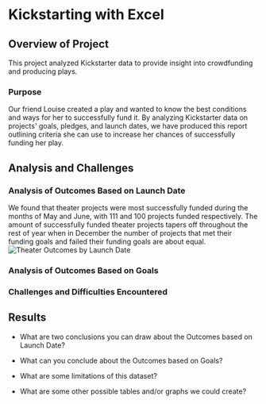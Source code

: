 # Kickstarting with Excel

## Overview of Project
This project analyzed Kickstarter data to provide insight into crowdfunding and producing plays.

### Purpose
Our friend Louise created a play and wanted to know the best conditions and ways for her to successfully fund it. By analyzing Kickstarter data on projects' goals, pledges, and launch dates, we have produced this report outlining criteria she can use to increase her chances of successfully funding her play.

## Analysis and Challenges

### Analysis of Outcomes Based on Launch Date
We found that theater projects were most successfully funded during the months of May and June, with 111 and 100 projects funded respectively. The amount of successfully funded theater projects tapers off throughout the rest of year when in December the number of projects that met their funding goals and failed their funding goals are about equal. ![Theater Outcomes by Launch Date](Theater_Outcomes_vs_Launch.png)

### Analysis of Outcomes Based on Goals


### Challenges and Difficulties Encountered

## Results

- What are two conclusions you can draw about the Outcomes based on Launch Date?

- What can you conclude about the Outcomes based on Goals?

- What are some limitations of this dataset?

- What are some other possible tables and/or graphs we could create?

